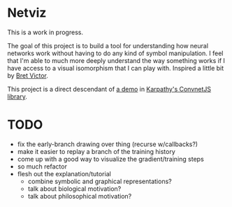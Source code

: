 # Netviz

This is a work in progress.

The goal of this project is to build a tool for understanding how neural networks work without having to do any kind of symbol manipulation. I feel that I'm able to much more deeply understand the way something works if I have access to a visual isomorphism that I can play with. Inspired a little bit by [Bret Victor](http://worrydream.com/KillMath/).

This project is a direct descendant of [a demo](http://cs.stanford.edu/people/karpathy/convnetjs/demo/classify2d.html) in [Karpathy's ConvnetJS library](https://github.com/karpathy/convnetjs).

# TODO

- fix the early-branch drawing over thing (recurse w/callbacks?)
- make it easier to replay a branch of the training history
- come up with a good way to visualize the gradient/training steps
- so much refactor
- flesh out the explanation/tutorial
	- combine symbolic and graphical representations?
	- talk about biological motivation?
	- talk about philosophical motivation?
